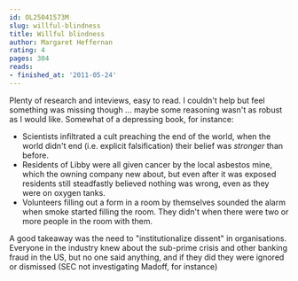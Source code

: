 ```yaml
---
id: OL25041573M
slug: willful-blindness
title: Willful blindness
author: Margaret Heffernan
rating: 4
pages: 304
reads:
- finished_at: '2011-05-24'
---
```

Plenty of research and inteviews, easy to read. I couldn't help but feel something was missing though ... maybe some reasoning wasn't as robust as I would like. Somewhat of a depressing book, for instance:
- Scientists infiltrated a cult preaching the end of the world, when the world didn't end (i.e. explicit falsification) their belief was *stronger* than before.
- Residents of Libby were all given cancer by the local asbestos mine, which the owning company new about, but even after it was exposed residents still steadfastly believed nothing was wrong, even as they were on oxygen tanks.
- Volunteers filling out a form in a room by themselves sounded the alarm when smoke started filling the room. They didn't when there were two or more people in the room with them.

A good takeaway was the need to "institutionalize dissent" in organisations. Everyone in the industry knew about the sub-prime crisis and other banking fraud in the US, but no one said anything, and if they did they were ignored or dismissed (SEC not investigating Madoff, for instance)
